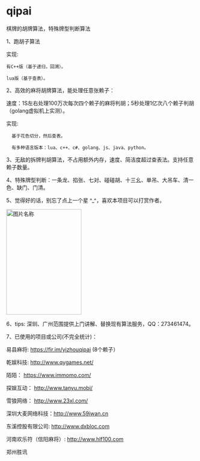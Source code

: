 # qipai

棋牌的胡牌算法，特殊牌型判断算法

1、跑胡子算法

实现:

    有C++版（基于递归，回溯）。

    lua版（基于查表）。

2、高效的麻将胡牌算法，能处理任意张赖子：

速度：1S左右处理100万次每次四个赖子的麻将判胡；5秒处理1亿次八个赖子判胡（golang虚拟机上实测）。

实现:

      基于花色切分，然后查表。
      
      有多种语言版本：lua、c++、c#、golang、js、java、python。
 
3、无敌的拆牌判胡算法，不占用额外内存，速度、简洁度超过查表法。支持任意赖子数量。

4、特殊牌型判断：一条龙、掐张、七对、碰碰胡、十三幺、单吊、大吊车、清一色、缺门、门清。

5、觉得好的话，别忘了点上一个星 ^_^，喜欢本项目可以打赏作者。

 <img src="https://github.com/yuanfengyun/qipai/blob/master/doc/%E6%89%93%E8%B5%8F.png" width = "200" height = "280" alt="图片名称" align=center />

6、tips: 深圳、广州范围提供上门讲解、替换现有算法服务，QQ：273461474。

7、已使用的项目或公司(不完全统计)：

易县麻将: https://fir.im/yizhouqipai (8个赖子）

乾娱科技: http://www.qygames.net/

陌陌： https://www.immomo.com/

探娱互动： http://www.tanyu.mobi/

雪狼网络： http://www.23xl.com/

深圳大麦网络科技：http://www.59iwan.cn

东溪控股有限公司: http://www.dxbloc.com

河南欢乐符（信阳麻将）: http://www.hlf100.com 

郑州胜讯



